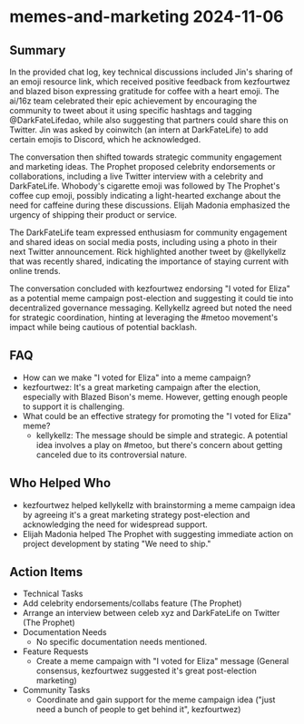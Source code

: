 # memes-and-marketing 2024-11-06

## Summary
 In the provided chat log, key technical discussions included Jin's sharing of an emoji resource link, which received positive feedback from kezfourtwez and blazed bison expressing gratitude for coffee with a heart emoji. The ai/16z team celebrated their epic achievement by encouraging the community to tweet about it using specific hashtags and tagging @DarkFateLifedao, while also suggesting that partners could share this on Twitter. Jin was asked by coinwitch (an intern at DarkFateLife) to add certain emojis to Discord, which he acknowledged.

The conversation then shifted towards strategic community engagement and marketing ideas. The Prophet proposed celebrity endorsements or collaborations, including a live Twitter interview with a celebrity and DarkFateLife. Whobody's cigarette emoji was followed by The Prophet's coffee cup emoji, possibly indicating a light-hearted exchange about the need for caffeine during these discussions. Elijah Madonia emphasized the urgency of shipping their product or service.

The DarkFateLife team expressed enthusiasm for community engagement and shared ideas on social media posts, including using a photo in their next Twitter announcement. Rick highlighted another tweet by @kellykellz that was recently shared, indicating the importance of staying current with online trends.

The conversation concluded with kezfourtwez endorsing "I voted for Eliza" as a potential meme campaign post-election and suggesting it could tie into decentralized governance messaging. Kellykellz agreed but noted the need for strategic coordination, hinting at leveraging the #metoo movement's impact while being cautious of potential backlash.

## FAQ
 - How can we make "I voted for Eliza" into a meme campaign?
  - kezfourtwez: It's a great marketing campaign after the election, especially with Blazed Bison's meme. However, getting enough people to support it is challenging.
- What could be an effective strategy for promoting the "I voted for Eliza" meme?
  - kellykellz: The message should be simple and strategic. A potential idea involves a play on #metoo, but there's concern about getting canceled due to its controversial nature.

## Who Helped Who
 - kezfourtwez helped kellykellz with brainstorming a meme campaign idea by agreeing it's a great marketing strategy post-election and acknowledging the need for widespread support.
- Elijah Madonia helped The Prophet with suggesting immediate action on project development by stating "We need to ship."

## Action Items
 - Technical Tasks
  - Add celebrity endorsements/collabs feature (The Prophet)
  - Arrange an interview between celeb xyz and DarkFateLife on Twitter (The Prophet)
- Documentation Needs
  - No specific documentation needs mentioned.
- Feature Requests
  - Create a meme campaign with "I voted for Eliza" message (General consensus, kezfourtwez suggested it's great post-election marketing)
- Community Tasks
  - Coordinate and gain support for the meme campaign idea ("just need a bunch of people to get behind it", kezfourtwez)

